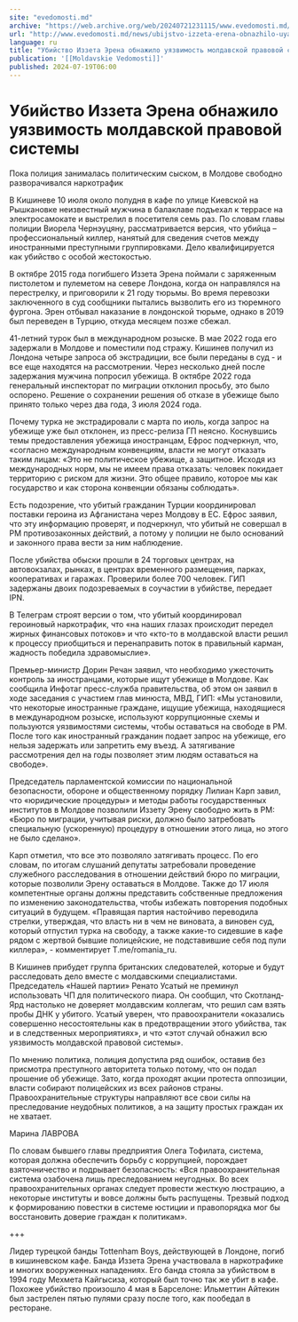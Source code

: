 ```yaml
---
site: "evedomosti.md"
archive: "https://web.archive.org/web/20240721231115/www.evedomosti.md/news/ubijstvo-izzeta-erena-obnazhilo-uyazvimost-moldavskoj-pravov"
url: "http://www.evedomosti.md/news/ubijstvo-izzeta-erena-obnazhilo-uyazvimost-moldavskoj-pravov"
language: ru
title: "Убийство Иззета Эрена обнажило уязвимость молдавской правовой системы"
publication: '[[Moldavskie Vedomosti]]'
published: 2024-07-19T06:00
---
```


# Убийство Иззета Эрена обнажило уязвимость молдавской правовой системы

Пока полиция занималась политическим сыском, в Молдове свободно разворачивался наркотрафик

В Кишиневе 10 июля около полудня в кафе по улице Киевской на Рышкановке неизвестный мужчина в балаклаве подъехал к террасе на электросамокате и выстрелил в посетителя семь раз. По словам главы полиции Виорела Чернэуцяну, рассматривается версия, что убийца – профессиональный киллер, нанятый для сведения счетов между иностранными преступными группировками. Дело квалифицируется как убийство с особой жестокостью.

В октябре 2015 года погибшего Иззета Эрена поймали с заряженным пистолетом и пулеметом на севере Лондона, когда он направлялся на перестрелку, и приговорили к 21 году тюрьмы. Во время перевозки заключенного в суд сообщники пытались вызволить его из тюремного фургона. Эрен отбывал наказание в лондонской тюрьме, однако в 2019 был переведен в Турцию, откуда месяцем позже сбежал.

41-летний турок был в международном розыске. В мае 2022 года его задержали в Молдове и поместили под стражу. Кишинев получил из Лондона четыре запроса об экстрадиции, все были переданы в суд - и все еще находятся на рассмотрении. Через несколько дней после задержания мужчина попросил убежища. В октябре 2022 года генеральный инспекторат по миграции отклонил просьбу, это было оспорено. Решение о сохранении решения об отказе в убежище было принято только через два года, 3 июля 2024 года.

Почему турка не экстрадировали с марта по июль, когда запрос на убежище уже был отклонен, из пресс-релиза ГП неясно. Коснувшись темы предоставления убежища иностранцам, Ефрос подчеркнул, что, «согласно международным конвенциям, власти не могут отказать таким лицам: «Это не политическое убежище, а защитное. Исходя из международных норм, мы не имеем права отказать: человек покидает территорию с риском для жизни. Это общее правило, которое мы как государство и как сторона конвенции обязаны соблюдать».

Есть подозрение, что убитый гражданин Турции координировал поставки героина из Афганистана через Молдову в ЕС. Ефрос заявил, что эту информацию проверят, и подчеркнул, что убитый не совершал в РМ противозаконных действий, а потому у полиции не было оснований и законного права вести за ним наблюдение.

После убийства обыски прошли в 24 торговых центрах, на автовокзалах, рынках, в центрах временного размещения, парках, кооперативах и гаражах. Проверили более 700 человек. ГИП задержаны двоих подозреваемых в соучастии в убийстве, передает IPN.

В Телеграм строят версии о том, что убитый координировал героиновый наркотрафик, что «на наших глазах происходит передел жирных финансовых потоков» и что «кто-то в молдавской власти решил к процессу приобщиться и перенаправить поток в правильный карман, жадность победила здравомыслие».

Премьер-министр Дорин Речан заявил, что необходимо ужесточить контроль за иностранцами, которые ищут убежище в Молдове. Как сообщила Инфотаг пресс-служба правительства, об этом он заявил в ходе заседания с участием глав минюста, МВД, ГИП: «Мы установили, что некоторые иностранные граждане, ищущие убежища, находящиеся в международном розыске, используют коррупционные схемы и пользуются уязвимостями системы, чтобы оставаться на свободе в РМ. После того как иностранный гражданин подает запрос на убежище, его нельзя задержать или запретить ему въезд. А затягивание рассмотрения дел на годы позволяет этим людям оставаться на свободе».

Председатель парламентской комиссии по национальной безопасности, обороне и общественному порядку Лилиан Карп завил, что «юридические процедуры» и методы работы государственных институтов в Молдове позволили Иззету Эрену свободно жить в РМ: «Бюро по миграции, учитывая риски, должно было затребовать специальную (ускоренную) процедуру в отношении этого лица, но этого не было сделано».

Карп отметил, что все это позволяло затягивать процесс. По его словам, по итогам слушаний депутаты затребовали проведение служебного расследования в отношении действий бюро по миграции, которые позволили Эрену оставаться в Молдове. Также до 17 июля компетентные органы должны представить собственные предложения по изменению законодательства, чтобы избежать повторения подобных ситуаций в будущем. «Правящая партия настойчиво переводила стрелки, утверждая, что власть ни в чем не виновата, а виновен суд, который отпустил турка на свободу, а также какие-то сидевшие в кафе рядом с жертвой бывшие полицейские, не подставившие себя под пули киллера», - комментирует Т.me/romania_ru.

В Кишинев прибудет группа британских следователей, которые и будут расследовать дело вместе с молдавскими специалистами. Председатель «Нашей партии» Ренато Усатый не преминул использовать ЧП для политического пиара. Он сообщил, что Скотланд-Ярд настолько не доверяет молдавским коллегам, что решил сам взять пробы ДНК у убитого. Усатый уверен, что правоохранители «оказались совершенно несостоятельны как в предотвращении этого убийства, так и в следственных мероприятиях», и что «этот случай обнажил всю уязвимость молдавской правовой системы».

По мнению политика, полиция допустила ряд ошибок, оставив без присмотра преступного авторитета только потому, что он подал прошение об убежище. Зато, когда проходят акции протеста оппозиции, власти собирают полицейских из всех районов страны. Правоохранительные структуры направляют все свои силы на преследование неудобных политиков, а на защиту простых граждан их не хватает.

Марина ЛАВРОВА

По словам бывшего главы предприятия Олега Тофилата, система, которая должна обеспечить борьбу с коррупцией, порождает взяточничество и подрывает безопасность: «Вся правоохранительная система озабочена лишь преследованием неугодных. Во всех правоохранительных органах следует провести жесткую люстрацию, а некоторые институты и вовсе должны быть распущены. Трезвый подход к формированию повестки в системе юстиции и правопорядка мог бы восстановить доверие граждан к политикам».

+++

Лидер турецкой банды Tottenham Boys, действующей в Лондоне, погиб в кишиневском кафе. Банда Иззета Эрена участвовала в наркотрафике и многих вооруженных нападениях. Его банда стояла за убийством в 1994 году Мехмета Кайгысиза, который был точно так же убит в кафе. Похожее убийство произошло 4 мая в Барселоне: Ильметтин Айтекин был застрелен пятью пулями сразу после того, как пообедал в ресторане.
